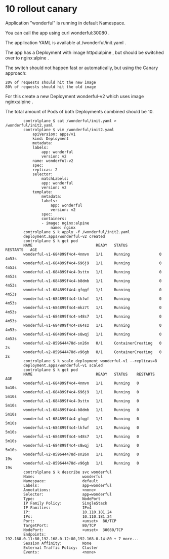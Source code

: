 # 10 rollout canary

Application "wonderful" is running in default Namespace.

You can call the app using curl wonderful:30080 .

The application YAML is available at /wonderful/init.yaml .

The app has a Deployment with image httpd:alpine , but should be switched over to nginx:alpine .

The switch should not happen fast or automatically, but using the Canary approach:

    20% of requests should hit the new image
    80% of requests should hit the old image

For this create a new Deployment wonderful-v2 which uses image nginx:alpine .

The total amount of Pods of both Deployments combined should be 10.

            controlplane $ cat /wonderful/init.yaml > /wonderful/init2.yaml
            controlplane $ vim /wonderful/init2.yaml 
                apiVersion: apps/v1
                kind: Deployment
                metadata:
                labels:
                    app: wonderful
                    version: v2
                name: wonderful-v2
                spec:
                replicas: 2
                selector:
                    matchLabels:
                    app: wonderful
                    version: v2
                template:
                    metadata:
                    labels:
                        app: wonderful
                        version: v2
                    spec:
                    containers:
                    - image: nginx:alpine
                        name: nginx
            controlplane $ k apply -f /wonderful/init2.yaml 
            deployment.apps/wonderful-v2 created
            controlplane $ k get pod
            NAME                            READY   STATUS              RESTARTS   AGE
            wonderful-v1-684899f4c4-4nmvn   1/1     Running             0          4m53s
            wonderful-v1-684899f4c4-696j9   1/1     Running             0          4m53s
            wonderful-v1-684899f4c4-9sttn   1/1     Running             0          4m53s
            wonderful-v1-684899f4c4-b8dmb   1/1     Running             0          4m53s
            wonderful-v1-684899f4c4-gfqgf   1/1     Running             0          4m53s
            wonderful-v1-684899f4c4-lkfwf   1/1     Running             0          4m53s
            wonderful-v1-684899f4c4-mkz7t   1/1     Running             0          4m53s
            wonderful-v1-684899f4c4-n48s7   1/1     Running             0          4m53s
            wonderful-v1-684899f4c4-s64sz   1/1     Running             0          4m53s
            wonderful-v1-684899f4c4-s8wqj   1/1     Running             0          4m53s
            wonderful-v2-859644478d-sn26n   0/1     ContainerCreating   0          2s
            wonderful-v2-859644478d-v96gb   0/1     ContainerCreating   0          2s
            controlplane $ k scale deployment wonderful-v1 --replicas=8
            deployment.apps/wonderful-v1 scaled
            controlplane $ k get pod
            NAME                            READY   STATUS    RESTARTS   AGE
            wonderful-v1-684899f4c4-4nmvn   1/1     Running   0          5m10s
            wonderful-v1-684899f4c4-696j9   1/1     Running   0          5m10s
            wonderful-v1-684899f4c4-9sttn   1/1     Running   0          5m10s
            wonderful-v1-684899f4c4-b8dmb   1/1     Running   0          5m10s
            wonderful-v1-684899f4c4-gfqgf   1/1     Running   0          5m10s
            wonderful-v1-684899f4c4-lkfwf   1/1     Running   0          5m10s
            wonderful-v1-684899f4c4-n48s7   1/1     Running   0          5m10s
            wonderful-v1-684899f4c4-s8wqj   1/1     Running   0          5m10s
            wonderful-v2-859644478d-sn26n   1/1     Running   0          19s
            wonderful-v2-859644478d-v96gb   1/1     Running   0          19s
            controlplane $ k describe svc wonderful 
            Name:                     wonderful
            Namespace:                default
            Labels:                   app=wonderful
            Annotations:              <none>
            Selector:                 app=wonderful
            Type:                     NodePort
            IP Family Policy:         SingleStack
            IP Families:              IPv4
            IP:                       10.110.181.24
            IPs:                      10.110.181.24
            Port:                     <unset>  80/TCP
            TargetPort:               80/TCP
            NodePort:                 <unset>  30080/TCP
            Endpoints:                192.168.0.11:80,192.168.0.12:80,192.168.0.14:80 + 7 more...
            Session Affinity:         None
            External Traffic Policy:  Cluster
            Events:                   <none>